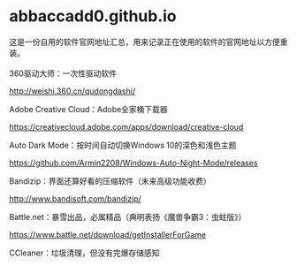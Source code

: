 # abbaccadd0.github.io
这是一份自用的软件官网地址汇总，用来记录正在使用的软件的官网地址以方便重装。
<br/>
<br/>
360驱动大师：一次性驱动软件

http://weishi.360.cn/qudongdashi/

Adobe Creative Cloud：Adobe全家桶下载器

https://creativecloud.adobe.com/apps/download/creative-cloud

Auto Dark Mode：按时间自动切换Windows 10的深色和浅色主题

https://github.com/Armin2208/Windows-Auto-Night-Mode/releases

Bandizip：界面还算好看的压缩软件（未来高级功能收费）

http://www.bandisoft.com/bandizip/

Battle.net：暴雪出品，必属精品（典明表扬《魔兽争霸3：虫蛀版》）

https://www.battle.net/download/getInstallerForGame

CCleaner：垃圾清理，但没有完爆存储感知

